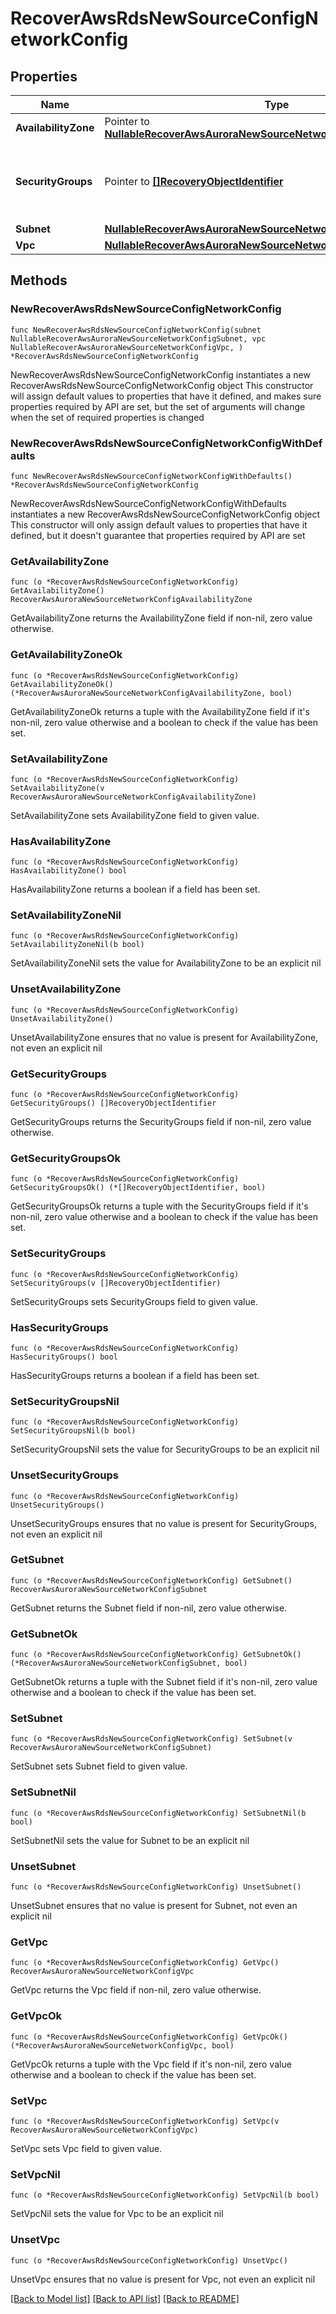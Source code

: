 # RecoverAwsRdsNewSourceConfigNetworkConfig

## Properties

Name | Type | Description | Notes
------------ | ------------- | ------------- | -------------
**AvailabilityZone** | Pointer to [**NullableRecoverAwsAuroraNewSourceNetworkConfigAvailabilityZone**](RecoverAwsAuroraNewSourceNetworkConfigAvailabilityZone.md) |  | [optional] 
**SecurityGroups** | Pointer to [**[]RecoveryObjectIdentifier**](RecoveryObjectIdentifier.md) | Specifies the network security groups within above VPC. | [optional] 
**Subnet** | [**NullableRecoverAwsAuroraNewSourceNetworkConfigSubnet**](RecoverAwsAuroraNewSourceNetworkConfigSubnet.md) |  | 
**Vpc** | [**NullableRecoverAwsAuroraNewSourceNetworkConfigVpc**](RecoverAwsAuroraNewSourceNetworkConfigVpc.md) |  | 

## Methods

### NewRecoverAwsRdsNewSourceConfigNetworkConfig

`func NewRecoverAwsRdsNewSourceConfigNetworkConfig(subnet NullableRecoverAwsAuroraNewSourceNetworkConfigSubnet, vpc NullableRecoverAwsAuroraNewSourceNetworkConfigVpc, ) *RecoverAwsRdsNewSourceConfigNetworkConfig`

NewRecoverAwsRdsNewSourceConfigNetworkConfig instantiates a new RecoverAwsRdsNewSourceConfigNetworkConfig object
This constructor will assign default values to properties that have it defined,
and makes sure properties required by API are set, but the set of arguments
will change when the set of required properties is changed

### NewRecoverAwsRdsNewSourceConfigNetworkConfigWithDefaults

`func NewRecoverAwsRdsNewSourceConfigNetworkConfigWithDefaults() *RecoverAwsRdsNewSourceConfigNetworkConfig`

NewRecoverAwsRdsNewSourceConfigNetworkConfigWithDefaults instantiates a new RecoverAwsRdsNewSourceConfigNetworkConfig object
This constructor will only assign default values to properties that have it defined,
but it doesn't guarantee that properties required by API are set

### GetAvailabilityZone

`func (o *RecoverAwsRdsNewSourceConfigNetworkConfig) GetAvailabilityZone() RecoverAwsAuroraNewSourceNetworkConfigAvailabilityZone`

GetAvailabilityZone returns the AvailabilityZone field if non-nil, zero value otherwise.

### GetAvailabilityZoneOk

`func (o *RecoverAwsRdsNewSourceConfigNetworkConfig) GetAvailabilityZoneOk() (*RecoverAwsAuroraNewSourceNetworkConfigAvailabilityZone, bool)`

GetAvailabilityZoneOk returns a tuple with the AvailabilityZone field if it's non-nil, zero value otherwise
and a boolean to check if the value has been set.

### SetAvailabilityZone

`func (o *RecoverAwsRdsNewSourceConfigNetworkConfig) SetAvailabilityZone(v RecoverAwsAuroraNewSourceNetworkConfigAvailabilityZone)`

SetAvailabilityZone sets AvailabilityZone field to given value.

### HasAvailabilityZone

`func (o *RecoverAwsRdsNewSourceConfigNetworkConfig) HasAvailabilityZone() bool`

HasAvailabilityZone returns a boolean if a field has been set.

### SetAvailabilityZoneNil

`func (o *RecoverAwsRdsNewSourceConfigNetworkConfig) SetAvailabilityZoneNil(b bool)`

 SetAvailabilityZoneNil sets the value for AvailabilityZone to be an explicit nil

### UnsetAvailabilityZone
`func (o *RecoverAwsRdsNewSourceConfigNetworkConfig) UnsetAvailabilityZone()`

UnsetAvailabilityZone ensures that no value is present for AvailabilityZone, not even an explicit nil
### GetSecurityGroups

`func (o *RecoverAwsRdsNewSourceConfigNetworkConfig) GetSecurityGroups() []RecoveryObjectIdentifier`

GetSecurityGroups returns the SecurityGroups field if non-nil, zero value otherwise.

### GetSecurityGroupsOk

`func (o *RecoverAwsRdsNewSourceConfigNetworkConfig) GetSecurityGroupsOk() (*[]RecoveryObjectIdentifier, bool)`

GetSecurityGroupsOk returns a tuple with the SecurityGroups field if it's non-nil, zero value otherwise
and a boolean to check if the value has been set.

### SetSecurityGroups

`func (o *RecoverAwsRdsNewSourceConfigNetworkConfig) SetSecurityGroups(v []RecoveryObjectIdentifier)`

SetSecurityGroups sets SecurityGroups field to given value.

### HasSecurityGroups

`func (o *RecoverAwsRdsNewSourceConfigNetworkConfig) HasSecurityGroups() bool`

HasSecurityGroups returns a boolean if a field has been set.

### SetSecurityGroupsNil

`func (o *RecoverAwsRdsNewSourceConfigNetworkConfig) SetSecurityGroupsNil(b bool)`

 SetSecurityGroupsNil sets the value for SecurityGroups to be an explicit nil

### UnsetSecurityGroups
`func (o *RecoverAwsRdsNewSourceConfigNetworkConfig) UnsetSecurityGroups()`

UnsetSecurityGroups ensures that no value is present for SecurityGroups, not even an explicit nil
### GetSubnet

`func (o *RecoverAwsRdsNewSourceConfigNetworkConfig) GetSubnet() RecoverAwsAuroraNewSourceNetworkConfigSubnet`

GetSubnet returns the Subnet field if non-nil, zero value otherwise.

### GetSubnetOk

`func (o *RecoverAwsRdsNewSourceConfigNetworkConfig) GetSubnetOk() (*RecoverAwsAuroraNewSourceNetworkConfigSubnet, bool)`

GetSubnetOk returns a tuple with the Subnet field if it's non-nil, zero value otherwise
and a boolean to check if the value has been set.

### SetSubnet

`func (o *RecoverAwsRdsNewSourceConfigNetworkConfig) SetSubnet(v RecoverAwsAuroraNewSourceNetworkConfigSubnet)`

SetSubnet sets Subnet field to given value.


### SetSubnetNil

`func (o *RecoverAwsRdsNewSourceConfigNetworkConfig) SetSubnetNil(b bool)`

 SetSubnetNil sets the value for Subnet to be an explicit nil

### UnsetSubnet
`func (o *RecoverAwsRdsNewSourceConfigNetworkConfig) UnsetSubnet()`

UnsetSubnet ensures that no value is present for Subnet, not even an explicit nil
### GetVpc

`func (o *RecoverAwsRdsNewSourceConfigNetworkConfig) GetVpc() RecoverAwsAuroraNewSourceNetworkConfigVpc`

GetVpc returns the Vpc field if non-nil, zero value otherwise.

### GetVpcOk

`func (o *RecoverAwsRdsNewSourceConfigNetworkConfig) GetVpcOk() (*RecoverAwsAuroraNewSourceNetworkConfigVpc, bool)`

GetVpcOk returns a tuple with the Vpc field if it's non-nil, zero value otherwise
and a boolean to check if the value has been set.

### SetVpc

`func (o *RecoverAwsRdsNewSourceConfigNetworkConfig) SetVpc(v RecoverAwsAuroraNewSourceNetworkConfigVpc)`

SetVpc sets Vpc field to given value.


### SetVpcNil

`func (o *RecoverAwsRdsNewSourceConfigNetworkConfig) SetVpcNil(b bool)`

 SetVpcNil sets the value for Vpc to be an explicit nil

### UnsetVpc
`func (o *RecoverAwsRdsNewSourceConfigNetworkConfig) UnsetVpc()`

UnsetVpc ensures that no value is present for Vpc, not even an explicit nil

[[Back to Model list]](../README.md#documentation-for-models) [[Back to API list]](../README.md#documentation-for-api-endpoints) [[Back to README]](../README.md)


